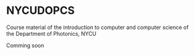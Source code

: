 # NYCUDOPCS
 Course material of the introduction to computer and computer science of the Department of Photonics, NYCU

Comming soon
